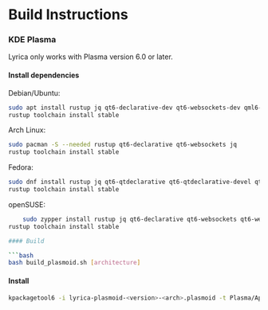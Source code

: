 # Build Instructions

### KDE Plasma

Lyrica only works with Plasma version 6.0 or later.

#### Install dependencies

Debian/Ubuntu:

```bash
sudo apt install rustup jq qt6-declarative-dev qt6-websockets-dev qml6-module-qtwebsockets
rustup toolchain install stable
``` 

Arch Linux:

```bash
sudo pacman -S --needed rustup qt6-declarative qt6-websockets jq
rustup toolchain install stable
````

Fedora:

```bash
sudo dnf install rustup jq qt6-qtdeclarative qt6-qtdeclarative-devel qt6-qtwebsockets qt6-qtwebsockets-devel
rustup toolchain install stable
```

openSUSE:

```bash
    sudo zypper install rustup jq qt6-declarative qt6-websockets qt6-websockets-imports 
rustup toolchain install stable      

#### Build

```bash
bash build_plasmoid.sh [architecture]
```

#### Install
```bash
kpackagetool6 -i lyrica-plasmoid-<version>-<arch>.plasmoid -t Plasma/Applet
```
